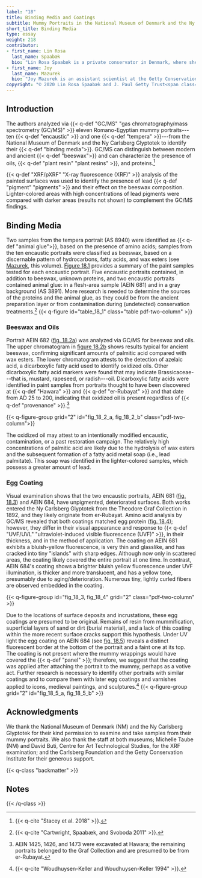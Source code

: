 ```yaml
---
label: "18"
title: Binding Media and Coatings
subtitle: Mummy Portraits in the National Museum of Denmark and the Ny Carlsberg Glyptotek
short_title: Binding Media
type: essay
weight: 218
contributor:
- first_name: Lin Rosa
  last_name: Spaabæk
  bio: "Lin Rosa Spaabæk is a private conservator in Denmark, where she has restored and studied the collection of mummy portraits at the Ny Carlsberg Glyptotek. Spaabæk obtained her bachelor's degree in paintings conservation from the Royal Academy of Fine Arts, School of Conservation, Copenhagen; there she also completed her master's thesis on the study of mummy portraits. Spaabæk has been a consultant on funerary portraits at the Egyptian Museum in Cairo."
- first_name: Joy
  last_name: Mazurek
  bio: "Joy Mazurek is an assistant scientist at the Getty Conservation Institute, where she specializes in the identification of organic materials via gas chromatography/mass spectrometry. She obtained an MS in biology, with emphasis in microbiology, from California State University, Northridge, and a BS degree in biology from University of California, Davis."
copyright: "© 2020 Lin Rosa Spaabæk and J. Paul Getty Trust<span class='is-screen-only remove-from-epub'>. Originally published in *Mummy Portraits of Roman Egypt: Emerging Research from the APPEAR Project* © 2020 J. Paul Getty Trust, www.getty.edu/publications/mummyportraits (licensed under [CC BY 4.0](https://creativecommons.org/licenses/by/4.0/)).</span>"
---
```


## Introduction

The authors analyzed via {{< q-def "GC/MS" "gas chromatography/mass spectrometry (GC/MS)" >}} eleven Romano-Egyptian mummy portraits---ten {{< q-def "encaustic" >}} and one {{< q-def "tempera" >}}---from the National Museum of Denmark and the Ny Carlsberg Glyptotek to identify their {{< q-def "binding media">}}. GC/MS can distinguish between modern and ancient {{< q-def "beeswax">}} and can characterize the presence of oils, {{< q-def "plant resin" "plant resins" >}}, and proteins.[^1]

{{< q-def "XRF/pXRF" "X-ray fluorescence (XRF)" >}} analysis of the painted surfaces was used to identify the presence of lead {{< q-def "pigment" "pigments" >}} and their effect on the beeswax composition. Lighter-colored areas with high concentrations of lead pigments were compared with darker areas (results not shown) to complement the GC/MS findings.

## Binding Media

Two samples from the tempera portrait (AS 8940) were identified as {{< q-def "animal glue">}}, based on the presence of amino acids; samples from the ten encaustic portraits were classified as beeswax, based on a discernable pattern of hydrocarbons, fatty acids, and wax esters (see [Mazurek](/part-two/17/), this volume). [Figure 18.1](#table_18_1) provides a summary of the paint samples tested for each encaustic portrait. Five encaustic portraits contained, in addition to beeswax, unknown proteins, and two encaustic portraits contained animal glue: in a flesh-area sample (AEIN 681) and in a gray background (AS 3891). More research is needed to determine the sources of the proteins and the animal glue, as they could be from the ancient preparation layer or from contamination during (undetected) conservation treatments.[^2]
{{< q-figure id="table_18_1" class="table pdf-two-column" >}}

### Beeswax and Oils

Portrait AEIN 682 ([fig. 18.2a](#fig_18_2_a)) was analyzed via GC/MS for beeswax and oils. The upper chromatogram in [figure 18.2b](fig_18_2_b_1) shows results typical for ancient beeswax, confirming significant amounts of palmitic acid compared with wax esters. The lower chromatogram attests to the detection of azelaic acid, a dicarboxylic fatty acid used to identify oxidized oils. Other dicarboxylic fatty acid markers were found that may indicate Brassicaceae---that is, mustard, rapeseed, or radish---oil. Dicarboxylic fatty acids were identified in paint samples from portraits thought to have been discovered at {{< q-def "Hawara" >}} and {{< q-def "er-Rubayat" >}} and that date from AD 25 to 200, indicating that oxidized oil is present regardless of {{< q-def "provenance" >}}.[^3]

{{< q-figure-group grid="2" id="fig_18_2_a, fig_18_2_b" class="pdf-two-column">}}

The oxidized oil may attest to an intentionally modified encaustic, contamination, or a past restoration campaign. The relatively high concentrations of palmitic acid are likely due to the hydrolysis of wax esters and the subsequent formation of a fatty acid metal soap (i.e., lead palmitate). This soap was identified in the lighter-colored samples, which possess a greater amount of lead.

### Egg Coating

Visual examination shows that the two encaustic portraits, AEIN 681 ([fig. 18.3](#fig_18_3)) and AEIN 684, have unpigmented, deteriorated surfaces. Both works entered the Ny Carlsberg Glyptotek from the Theodore Graf Collection in 1892, and they likely originate from er-Rubayat. Amino acid analysis by GC/MS revealed that both coatings matched egg protein ([fig. 18.4](#fig_18_4)); however, they differ in their visual appearance and response to {{< q-def "UVF/UVL" "ultraviolet-induced visible fluorescence (UVF)" >}}, in their thickness, and in the method of application. The coating on AEIN 681 exhibits a bluish-yellow fluorescence, is very thin and glasslike, and has cracked into tiny "islands" with sharp edges. Although now only in scattered areas, the coating likely covered the entire portrait at one time. In contrast, AEIN 684's coating shows a brighter bluish yellow fluorescence under UVF illumination, is thicker and more translucent, and has a yellow tone, presumably due to aging/deterioration. Numerous tiny, lightly curled fibers are observed embedded in the coating.

{{< q-figure-group id="fig_18_3, fig_18_4" grid="2" class="pdf-two-column" >}}

Due to the locations of surface deposits and incrustations, these egg coatings are presumed to be original. Remains of resin from mummification, superficial layers of sand or dirt (burial material), and a lack of this coating within the more recent surface cracks support this hypothesis. Under UV light the egg coating on AEIN 684 (see [fig. 18.5](#fig_18_5_a)) reveals a distinct fluorescent border at the bottom of the portrait and a faint one at its top. The coating is not present where the mummy wrappings would have covered the {{< q-def "panel" >}}; therefore, we suggest that the coating was applied after attaching the portrait to the mummy, perhaps as a votive act. Further research is necessary to identify other portraits with similar coatings and to compare them with later egg coatings and varnishes applied to icons, medieval paintings, and sculptures.[^4]
{{< q-figure-group grid="2" id="fig_18_5_a, fig_18_5_b" >}}

## Acknowledgments

We thank the National Museum of Denmark (NM) and the Ny Carlsberg Glyptotek for their kind permission to examine and take samples from their mummy portraits. We also thank the staff at both museums; Michelle Taube (NM) and David Buti, Centre for Art Technological Studies, for the XRF examination; and the Carlsberg Foundation and the Getty Conservation Institute for their generous support.

{{< q-class "backmatter" >}}
## Notes
{{< /q-class >}}

[^1]: {{< q-cite "Stacey et al. 2018" >}}.

[^2]: {{< q-cite "Cartwright, Spaabæk, and Svoboda 2011" >}}.

[^3]: AEIN 1425, 1426, and 1473 were excavated at Hawara; the remaining portraits belonged to the Graf Collection and are presumed to be from er-Rubayat.

[^4]: {{< q-cite "Woudhuysen-Keller and Woudhuysen-Keller 1994" >}}.
